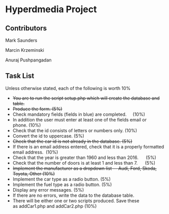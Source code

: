 # Hyperdmedia Project

## Contributors

Mark Saunders

Marcin Krzeminski

Anuraj Pushpangadan


## Task List
Unless otherwise stated, each of the following is worth 10%

-   ~~You are to run the script setup.php which will create the database and table.~~
-   ~~Produce the form. (5%)~~
-   Check mandatory fields (fields in blue) are completed.     (10%)
-   In addition the user must enter at least one of the fields email or phone. (10%)
-   Check that the id consists of letters or numbers only. (10%)
-   Convert the id to uppercase. (5%)
-   ~~Check that the car id is not already in the database. (5%)~~
-   If there is an email address entered, check that it is a properly formatted email address.  (10%)
-   Check that the year is greater than 1960 and less than 2016.      (5%)
-   Check that the number of doors is at least 1 and less than 7.      (5%)
-   ~~Implement the manufacturer as a dropdown list -- Audi, Ford, Skoda, Toyota, Other (10%)~~
-   Implement the car type as a radio button. (5%)
-   Implement the fuel type as a radio button. (5%)
-   Display any error messages. (5%)
-   If there are no errors, write the data to the database table.
-   There will be either one or two scripts produced. Save these as addCar1.php and addCar2.php (10%)
